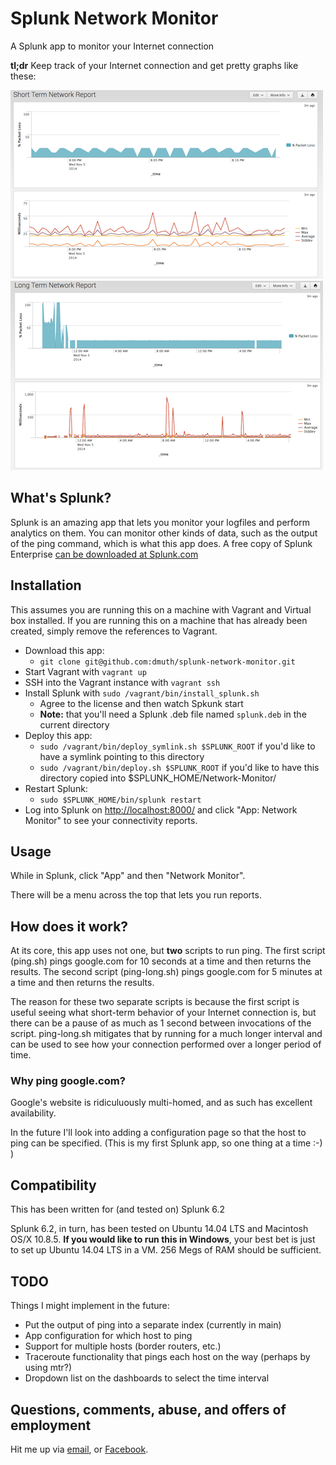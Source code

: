 # Splunk Network Monitor


A Splunk app to monitor your Internet connection


**tl;dr** Keep track of your Internet connection and get pretty graphs like these:

![Short Term Network Report](./img/short-term-network-report.png) ![Long Term Network Report](./img/long-term-network-report.png)


## What's Splunk?

Splunk is an amazing app that lets you monitor your logfiles and perform analytics on them.  You can monitor other kinds of data, such as the output of the ping command, which is what this app does.  A free copy of Splunk Enterprise [can be downloaded at Splunk.com](http://www.splunk.com/)


## Installation

This assumes you are running this on a machine with Vagrant and Virtual box installed.  If you are running this on a machine 
that has already been created, simply remove the references to Vagrant.

- Download this app:
	- `git clone git@github.com:dmuth/splunk-network-monitor.git`
- Start Vagrant with `vagrant up`
- SSH into the Vagrant instance with `vagrant ssh`
- Install Splunk with `sudo /vagrant/bin/install_splunk.sh`
    - Agree to the license and then watch Spkunk start
    - **Note:** that you'll need a Splunk .deb file named `splunk.deb` in the current directory
- Deploy this app:
	- `sudo /vagrant/bin/deploy_symlink.sh $SPLUNK_ROOT` if you'd like to have a symlink pointing to this directory
	- `sudo /vagrant/bin/deploy.sh $SPLUNK_ROOT` if you'd like to have this directory copied into $SPLUNK_HOME/Network-Monitor/
- Restart Splunk:
    - `sudo $SPLUNK_HOME/bin/splunk restart`
- Log into Splunk on [http://localhost:8000/](http://localhost:8000/) and click "App: Network Monitor" to see your connectivity reports.


## Usage

While in Splunk, click "App" and then "Network Monitor".

There will be a menu across the top that lets you run reports.


## How does it work?

At its core, this app uses not one, but **two** scripts to run ping.  The first script (ping.sh) pings google.com for 10 seconds at a time and then returns the results.  The second script (ping-long.sh) pings google.com for 5 minutes at a time and then returns the results.  

The reason for these two separate scripts is because the first script is useful seeing what short-term behavior of your Internet connection is, but there can be a pause of as much as 1 second between invocations of the script.  ping-long.sh mitigates that by running for a much longer interval and can be used to see how your connection performed over a longer period of time.


### Why ping google.com?

Google's website is ridiculuously multi-homed, and as such has excellent availability.

In the future I'll look into adding a configuration page so that the host to ping can be specified.  (This is my first Splunk app, so one thing at a time :-)  )



## Compatibility

This has been written for (and tested on) Splunk 6.2

Splunk 6.2, in turn, has been tested on Ubuntu 14.04 LTS and Macintosh OS/X 10.8.5.  **If you would like to run this in Windows**, your best bet is just to set up Ubuntu 14.04 LTS in a VM.  256 Megs of RAM should be sufficient.



## TODO

Things I might implement in the future:
- Put the output of ping into a separate index (currently in main)
- App configuration for which host to ping
- Support for multiple hosts (border routers, etc.)
- Traceroute functionality that pings each host on the way (perhaps by using mtr?)
- Dropdown list on the dashboards to select the time interval


    
## Questions, comments, abuse, and offers of employment

Hit me up via [email](mailto:dmuth@dmuth.org), or [Facebook](http://www.facebook.com/dmuth).
